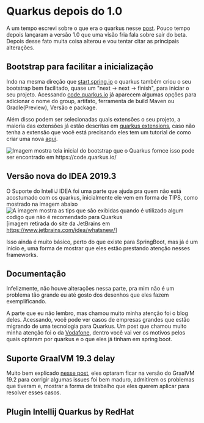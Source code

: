 # Quarkus depois do 1.0
A um tempo escrevi sobre o que era o quarkus nesse [post](https://dev.to/luizleite_/meu-primeiro-app-com-quarkus-3ocb). Pouco tempo depois lançaram a versão 1.0 que uma visão fria fala sobre sair do beta. Depois desse fato muita coisa alterou e vou tentar citar as principais alterações.


## Bootstrap para facilitar a inicialização
Indo na mesma direção que [start.spring.io](https://start.spring.io) o quarkus também criou o seu bootstrap bem facilitado, quase um "next -> next -> finish", para iniciar o seu projeto. 
Acessando [code.quarkus.io](https://code.quarkus.io/) já aparecem algumas opções para adicionar o nome do group, artifato, ferramenta de build Maven ou Gradle(Preview), Versão e package.

Além disso podem ser selecionadas quais extensões o seu projeto, a maioria das extensões já estão descritas em [quarkus extensions](https://quarkus.io/extensions/), caso não tenha a extensão que você está precisando eles tem um tutorial de como criar uma nova [aqui](https://quarkus.io/guides/writing-extensions). 

![Imagem mostra tela inicial do bootstrap que o Quarkus fornce isso pode ser encontrado em https://code.quarkus.io/ ](https://raw.githubusercontent.com/luizleite-hotmart/presentations/master/images/post-quakus-1.0/bootstrap.png
)

## Versão nova do IDEA 2019.3
O Suporte do IntelliJ IDEA foi uma parte que ajuda pra quem não está acostumado com os quarkus, inicialmente ele vem em forma de TIPS, como mostrado na imagem abaixo
![A imagem mostra as tips que são exibidas quando é utilizado algum codigo que não é recomendado para Quarkus](https://www.jetbrains.com/idea/whatsnew/2019-3/img/NewQuarkus.gif)
[imagem retirada do site da JetBrains em https://www.jetbrains.com/idea/whatsnew/]

Isso ainda é muito básico, perto do que existe para SpringBoot, mas já é um início e, uma forma de mostrar que eles estão prestando atenção nesses frameworks.

## Documentação 

Infelizmente, não houve alterações nessa parte, pra mim não é um problema tão grande eu até gosto dos desenhos que eles fazem exemplificando.

A parte que eu não lembro, mas chamou muito minha atenção foi o blog deles. Acessando, você pode ver casos de empresas grandes que estão migrando de uma tecnologia para Quarkus. Um post que chamou muito minha atenção foi o da [Vodafone](https://quarkus.io/blog/vodafone-greece-replaces-spring-boot/), dentro você vai ver os motivos pelos quais optaram por quarkus e o que eles já tinham em spring boot.


## Suporte GraalVM 19.3 delay

Muito bem explicado [nesse post](https://quarkus.io/blog/why-graalvm-19-2/), eles optaram ficar na versão do GraalVM 19.2 para corrigir algumas issues foi bem maduro, admitirem os problemas que tiveram e, mostrar a forma de trabalho que eles querem aplicar para resolver esses casos. 

## Plugin Intellij Quarkus by RedHat